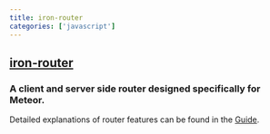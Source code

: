```yaml
---
title: iron-router
categories: ['javascript']
---
```

## [iron-router](https://github.com/iron-meteor/iron-router)

### A client and server side router designed specifically for Meteor.

Detailed explanations of router features can be found in the [Guide](Guide.md).
